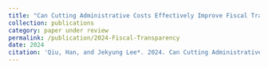 ```yaml
---
title: "Can Cutting Administrative Costs Effectively Improve Fiscal Transparency? An Empirical Evidence from 31 Sub-national Governments in China."
collection: publications
category: paper under review
permalink: /publication/2024-Fiscal-Transparency
date: 2024
citation: 'Qiu, Han, and Jekyung Lee*. 2024. Can Cutting Administrative Costs Effectively Improve Fiscal Transparency? An Empirical Evidence from 31 Sub-national Governments in China.'
---
```

